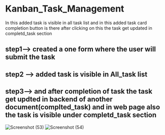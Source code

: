 # Kanban_Task_Management
In this added task is visible in all task list and in this added task card completion button is there after clicking on this the task get updated in completd_task section

## step1--> created a one form where the user will submit the task
## step2 --> added task is visible in All_task list
## step3--> and after completion of task the task get updted in backend of another document(complted_task) and in web page also the task is visible under completd_task section


![Screenshot (53)](https://github.com/gawademansi2512/Kanban_Task_Management/assets/92088715/86da0b79-ed03-4599-af74-8683ce9b2383)
![Screenshot (54)](https://github.com/gawademansi2512/Kanban_Task_Management/assets/92088715/39e594bc-1d59-4c2c-92e8-aa0b005dd231)

